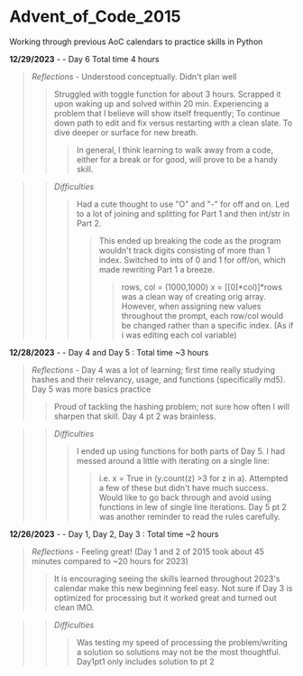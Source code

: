# Advent_of_Code_2015
Working through previous AoC calendars to practice skills in Python

**12/29/2023** -  - Day 6 Total time  4 hours
> *Reflections* - Understood conceptually. Didn't plan well
> > Struggled with toggle function for about 3 hours. Scrapped it upon waking up and solved within 20 min.
> > Experiencing a problem that I believe will show itself frequently; To continue down path to edit and fix versus restarting with a clean slate. To dive deeper or surface for new breath.
> > > In general, I think learning to walk away from a code, either for a break or for good, will prove to be a handy skill.

> > *Difficulties*
> > > Had a cute thought to use "O" and "-" for off and on. Led to a lot of joining and splitting for Part 1 and then int/str in Part 2.
> > > > This ended up breaking the code as the program wouldn't track digits consisting of more than 1 index.
> > > > Switched to ints of 0 and 1 for off/on, which made rewriting Part 1 a breeze.
> > > > > rows, col = (1000,1000)
          x = [[0]*col)]*rows
> > > > > was a clean way of creating orig array. However, when assigning new values throughout the prompt, each row/col would be changed rather than a specific index. (As if i was editing each col variable)

**12/28/2023** -  - Day 4 and Day 5 : Total time  ~3 hours
> *Reflections* - Day 4 was a lot of learning; first time really studying hashes and their relevancy, usage, and functions (specifically md5). Day 5 was more basics practice
> > Proud of tackling the hashing problem; not sure how often I will sharpen that skill. Day 4 pt 2 was brainless.

> > *Difficulties*
> > > I ended up using functions for both parts of Day 5. I had messed around a little with iterating on a single line:
> > > > i.e. x = True in (y.count(z) >3 for z in a). Attempted a few of these but didn't have much success. Would like to go back through and avoid using functions in lew of single line iterations.
> > > > Day 5 pt 2 was another reminder to read the rules carefully.

**12/26/2023** -  - Day 1, Day 2, Day 3  : Total time ~2 hours
> *Reflections* - Feeling great! (Day 1 and 2 of 2015 took about 45 minutes compared to ~20 hours for 2023)
> > It is encouraging seeing the skills learned throughout 2023's calendar make this new beginning feel easy.
> > Not sure if Day 3 is optimized for processing but it worked great and turned out clean IMO.

> > *Difficulties*
> > > Was testing my speed of processing the problem/writing a solution so solutions may not be the most thoughtful.
> > > Day1pt1 only includes solution to pt 2
